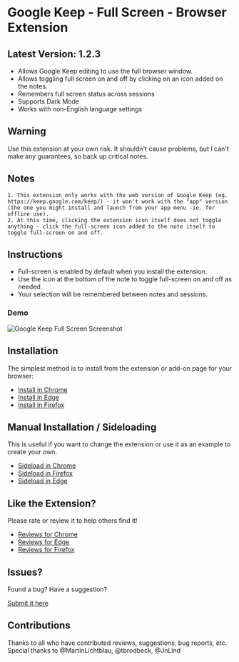 # Google Keep - Full Screen - Browser Extension

## Latest Version: 1.2.3
 - Allows Google Keep editing to use the full browser window.
 - Allows toggling full screen on and off by clicking on an icon added on the notes.
 - Remembers full screen status across sessions
 - Supports Dark Mode
 - Works with non-English language settings

## Warning
Use this extension at your own risk. It shouldn't cause problems, but I can't make any guarantees, so back up critical notes.

## Notes
    1. This extension only works with the web version of Google Keep (eg. https://keep.google.com/keep/) - it won't work with the "app" version (the one you might install and launch from your app menu -ie. for offline use).
    2. At this time, clicking the extension icon itself does not toggle anything - click the full-screen icon added to the note itself to toggle full-screen on and off.

## Instructions
 - Full-screen is enabled by default when you install the extension.
 - Use the icon at the bottom of the note to toggle full-screen on and off as needed.
 - Your selection will be remembered between notes and sessions.

### Demo
![Google Keep Full Screen Screenshot](https://raw.githubusercontent.com/chrisputnam9/chrome-google-keep-full-screen/master/images/demo_1.2.1.gif)

## Installation
The simplest method is to install from the extension or add-on page for your browser:
 - [Install in Chrome](https://chrome.google.com/webstore/detail/kcfmkpjpemonceecfpgamaahlkfpjhdk)
 - [Install in Edge](https://microsoftedge.microsoft.com/addons/detail/google-keep-full-screen/mfbggeknlmaadiommcbkidgofgkmdakf)
 - [Install in Firefox](https://addons.mozilla.org/en-US/firefox/addon/google-keep-full-screen-edit/)

## Manual Installation / Sideloading
This is useful if you want to change the extension or use it as an example to create your own.

 - [Sideload in Chrome](https://developer.chrome.com/docs/extensions/mv3/getstarted/#unpacked)
 - [Sideload in Firefox](https://developer.mozilla.org/en-US/docs/Mozilla/Add-ons/WebExtensions/Your_first_WebExtension#installing)
 - [Sideload in Edge](https://docs.microsoft.com/en-us/microsoft-edge/extensions-chromium/getting-started/extension-sideloading)

## Like the Extension?
Please rate or review it to help others find it!
 - [Reviews for Chrome](https://chrome.google.com/webstore/detail/kcfmkpjpemonceecfpgamaahlkfpjhdk)
 - [Reviews for Edge](https://microsoftedge.microsoft.com/addons/detail/google-keep-full-screen/mfbggeknlmaadiommcbkidgofgkmdakf)
 - [Reviews for Firefox](https://addons.mozilla.org/en-US/firefox/addon/google-keep-full-screen-edit/)

## Issues?
Found a bug? Have a suggestion?

[Submit it here](https://github.com/chrisputnam9/chrome-google-keep-full-screen/issues)

## Contributions
Thanks to all who have contributed reviews, suggestions, bug reports, etc. Special thanks to @MartinLichtblau, @tbrodbeck, @JnLlnd
